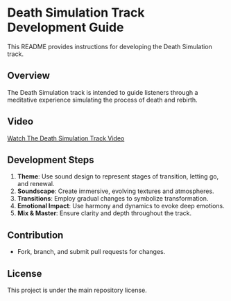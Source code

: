  # Death Simulation Track Development Guide

This README provides instructions for developing the Death Simulation track.

## Overview
The Death Simulation track is intended to guide listeners through a meditative experience simulating the process of death and rebirth.

## Video
[Watch The Death Simulation Track Video](https://youtu.be/VqgkbU526nQ?si=JfFA6RlN7IdkZhrM)

## Development Steps
1. **Theme**: Use sound design to represent stages of transition, letting go, and renewal.
2. **Soundscape**: Create immersive, evolving textures and atmospheres.
3. **Transitions**: Employ gradual changes to symbolize transformation.
4. **Emotional Impact**: Use harmony and dynamics to evoke deep emotions.
5. **Mix & Master**: Ensure clarity and depth throughout the track.

## Contribution
- Fork, branch, and submit pull requests for changes.

## License
This project is under the main repository license.